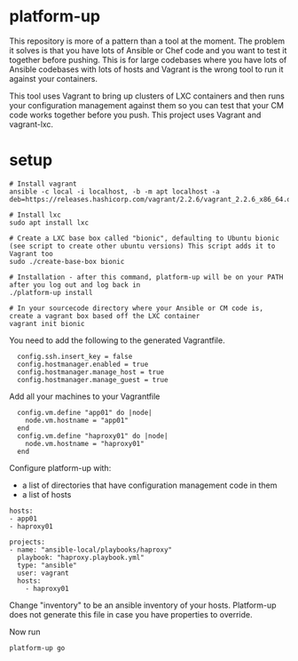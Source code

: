 # platform-up

This repository is more of a pattern than a tool at the moment. The problem it solves is that you have lots of Ansible or Chef code and you want to test it together before pushing. This is for large codebases where you have lots of Ansible codebases with lots of hosts and Vagrant is the wrong tool to run it against your containers.

This tool uses Vagrant to bring up clusters of LXC containers and then runs your configuration management against them so you can test that your CM code works together before you push. This project uses Vagrant and vagrant-lxc.

# setup

```
# Install vagrant
ansible -c local -i localhost, -b -m apt localhost -a deb=https://releases.hashicorp.com/vagrant/2.2.6/vagrant_2.2.6_x86_64.deb

# Install lxc
sudo apt install lxc

# Create a LXC base box called "bionic", defaulting to Ubuntu bionic (see script to create other ubuntu versions) This script adds it to Vagrant too
sudo ./create-base-box bionic

# Installation - after this command, platform-up will be on your PATH after you log out and log back in
./platform-up install 

# In your sourcecode directory where your Ansible or CM code is, create a vagrant box based off the LXC container
vagrant init bionic
```

You need to add the following to the generated Vagrantfile.

```
  config.ssh.insert_key = false
  config.hostmanager.enabled = true
  config.hostmanager.manage_host = true
  config.hostmanager.manage_guest = true
```

Add all your machines to your Vagrantfile

```
  config.vm.define "app01" do |node|
    node.vm.hostname = "app01"
  end
  config.vm.define "haproxy01" do |node|
    node.vm.hostname = "haproxy01"
  end  
```

Configure platform-up with:

 * a list of directories that have configuration management code in them
 * a list of hosts

```
hosts:
- app01
- haproxy01

projects:
- name: "ansible-local/playbooks/haproxy"
  playbook: "haproxy.playbook.yml"
  type: "ansible"
  user: vagrant
  hosts:
    - haproxy01

```

Change "inventory" to be an ansible inventory of your hosts. Platform-up does not generate this file in case you have properties to override.

Now run

```
platform-up go
```
